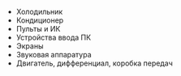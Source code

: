 * Холодильник
* Кондиционер
* Пульты и ИК
* Устройства ввода ПК
* Экраны
* Звуковая аппаратура
* Двигатель, дифференциал, коробка передач